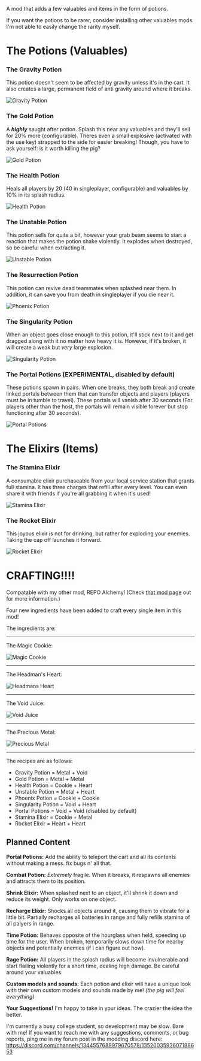 A mod that adds a few valuables and items in the form of potions.

If you want the potions to be rarer, consider installing other valuables mods. I'm not able to easily change the rarity myself.



# The Potions (Valuables)

### The Gravity Potion

This potion doesn't seem to be affected by gravity unless it's in the cart. It also creates a large, permanent field of anti gravity around where it breaks.

![Gravity Potion](https://i.ibb.co/DD7T4Fmr/Gravity-Potion.jpg)



### The Gold Potion

A ***highly*** saught after potion. Splash this near any valuables and they'll sell for 20% more (configurable). Theres even a small explosive (activated with the use key) strapped to the side for easier breaking! Though, you have to ask yourself: is it worth killing the pig?

![Gold Potion](https://i.ibb.co/4ZB3Zg7B/Gold-Potion.jpg)



### The Health Potion

Heals all players by 20 (40 in singleplayer, configurable) and valuables by 10% in its splash radius.

![Health Potion](https://i.ibb.co/xSNwCLvW/Health-Potion.jpg)



### The Unstable Potion

This potion sells for quite a bit, however your grab beam seems to start a reaction that makes the potion shake violently. It explodes when destroyed, so be careful when extracting it.

![Unstable Potion](https://i.ibb.co/Ng3sGqvH/Unstable-Potion.jpg)



### The Resurrection Potion

This potion can revive dead teammates when splashed near them. In addition, it can save you from death in singleplayer if you die near it.

![Phoenix Potion](https://i.ibb.co/hFKw8dZw/Phoenix-Potion.jpg)



### The Singularity Potion

When an object goes close enough to this potion, it'll stick next to it and get dragged along with it no matter how heavy it is. However, if it's broken, it will create a weak but *very* large explosion. 

![Singularity Potion](https://i.ibb.co/ZzWFcftg/Singularity-Potion.jpg)



### The Portal Potions (EXPERIMENTAL, disabled by default)

These potions spawn in pairs. When one breaks, they both break and create linked portals between them that can transfer objects and players (players must be in tumble to travel). These portals will vanish after 30 seconds (For players other than the host, the portals will remain visible forever but stop functioning after 30 seconds).

![Portal Potions](https://i.ibb.co/yFJjSKd1/Portal-Potions.jpg)


# The Elixirs (Items)




### The Stamina Elixir

A consumable elixir purchaseable from your local service station that grants full stamina. It has three charges that refill after every level. You can even share it with friends if you're all grabbing it when it's used!

![Stamina Elixir](https://i.ibb.co/rRWDJtx9/Stamina-Elixir.jpg)



### The Rocket Elixir

This joyous elixir is not for drinking, but rather for exploding your enemies. Taking the cap off launches it forward.

![Rocket Elixir](https://i.ibb.co/CKTxCkQC/Rocket-Elixir.jpg)



# CRAFTING!!!!

Compatable with my other mod, REPO Alchemy! (Check [that mod page](https://thunderstore.io/c/repo/p/Lunoid/REPO_Alchemy/) out for more information.)

Four new ingredients have been added to craft every single item in this mod!


The ingredients are:

---

The Magic Cookie:

![Magic Cookie](https://i.ibb.co/Mkwkp0Pc/Magic-Cookie.png)

---

The Headman's Heart:

![Headmans Heart](https://i.ibb.co/HfjCv2qt/Headman-039-s-Heart.png)

---

The Void Juice:

![Void Juice](https://i.ibb.co/HDTSWw72/Void-Juice.png)

---

The Precious Metal:

![Precious Metal](https://i.ibb.co/ymZ1fvRD/Precious-Metal.png)

---

The recipes are as follows:
- Gravity Potion = Metal + Void
- Gold Potion = Metal + Metal
- Health Potion = Cookie + Heart
- Unstable Potion = Metal + Heart
- Phoenix Potion = Cookie + Cookie
- Singularity Potion = Void + Heart
- Portal Potions = Void + Void (disabled by default)
- Stamina Elixir = Cookie + Metal
- Rocket Elixir = Heart + Heart



## Planned Content


**Portal Potions:** Add the ability to teleport the cart and all its contents without making a mess. fix bugs n' all that.

**Combat Potion:** *Extremely* fragile. When it breaks, it respawns all enemies and attracts them to its position.

**Shrink Elixir:** When splashed next to an object, it'll shrink it down and reduce its weight. Only works on one object.

**Recharge Elixir:** Shocks all objects around it, causing them to vibrate for a little bit. Partially recharges all batteries in range and fully refills stamina of all palyers in range.

**Time Potion:** Behaves opposite of the hourglass when held, speeding up time for the user. When broken, temporarily slows down time for nearby objects and potentially enemies (if I can figure out how).

**Rage Potion:**
All players in the splash radius will become invulnerable and start flailing violently for a short time, dealing high damage. Be careful around your valuables.

**Custom models and sounds:**
Each potion and elixir will have a unique look with their own custom models and sounds made by me! *(the pig will feel everything)*

**Your Suggestions!**
I'm happy to take in your ideas. The crazier the idea the better.



I'm currently a busy college student, so development may be slow. Bare with me!
If you want to reach me with any suggestions, comments, or bug reports, ping me in my forum post in the modding discord here: https://discord.com/channels/1344557689979670578/1352003593607188653